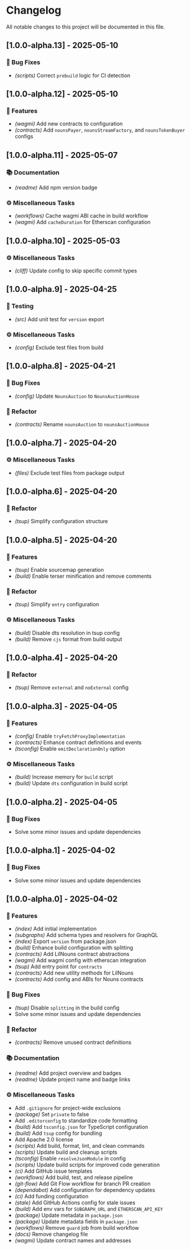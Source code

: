 # Changelog

All notable changes to this project will be documented in this file.

## [1.0.0-alpha.13] - 2025-05-10

### 🐛 Bug Fixes

- *(scripts)* Correct `prebuild` logic for CI detection

## [1.0.0-alpha.12] - 2025-05-10

### 🚀 Features

- *(wagmi)* Add new contracts to configuration
- *(contracts)* Add `nounsPayer`, `nounsStreamFactory`, and `nounsTokenBuyer` configs

## [1.0.0-alpha.11] - 2025-05-07

### 📚 Documentation

- *(readme)* Add npm version badge

### ⚙️ Miscellaneous Tasks

- *(workflows)* Cache wagmi ABI cache in build workflow
- *(wagmi)* Add `cacheDuration` for Etherscan configuration

## [1.0.0-alpha.10] - 2025-05-03

### ⚙️ Miscellaneous Tasks

- *(cliff)* Update config to skip specific commit types

## [1.0.0-alpha.9] - 2025-04-25

### 🧪 Testing

- *(src)* Add unit test for `version` export

### ⚙️ Miscellaneous Tasks

- *(config)* Exclude test files from build

## [1.0.0-alpha.8] - 2025-04-21

### 🐛 Bug Fixes

- *(config)* Update `NounsAuction` to `NounsAuctionHouse`

### 🚜 Refactor

- *(contracts)* Rename `nounsAuction` to `nounsAuctionHouse`

## [1.0.0-alpha.7] - 2025-04-20

### ⚙️ Miscellaneous Tasks

- *(files)* Exclude test files from package output

## [1.0.0-alpha.6] - 2025-04-20

### 🚜 Refactor

- *(tsup)* Simplify configuration structure

## [1.0.0-alpha.5] - 2025-04-20

### 🚀 Features

- *(tsup)* Enable sourcemap generation
- *(build)* Enable terser minification and remove comments

### 🚜 Refactor

- *(tsup)* Simplify `entry` configuration

### ⚙️ Miscellaneous Tasks

- *(build)* Disable dts resolution in tsup config
- *(build)* Remove `cjs` format from build output

## [1.0.0-alpha.4] - 2025-04-20

### 🚜 Refactor

- *(tsup)* Remove `external` and `noExternal` config

## [1.0.0-alpha.3] - 2025-04-05

### 🚀 Features

- *(config)* Enable `tryFetchProxyImplementation`
- *(contracts)* Enhance contract definitions and events
- *(tsconfig)* Enable `emitDeclarationOnly` option

### ⚙️ Miscellaneous Tasks

- *(build)* Increase memory for `build` script
- *(build)* Update `dts` configuration in build script

## [1.0.0-alpha.2] - 2025-04-05

### 🐛 Bug Fixes

- Solve some minor issues and update dependencies

## [1.0.0-alpha.1] - 2025-04-02

### 🐛 Bug Fixes

- Solve some minor issues and update dependencies

## [1.0.0-alpha.0] - 2025-04-02

### 🚀 Features

- *(index)* Add initial implementation
- *(subgraphs)* Add schema types and resolvers for GraphQL
- *(index)* Export `version` from package.json
- *(build)* Enhance build configuration with splitting
- *(contracts)* Add LilNouns contract abstractions
- *(wagmi)* Add wagmi config with etherscan integration
- *(tsup)* Add entry point for `contracts`
- *(contracts)* Add new utility methods for LilNouns
- *(contracts)* Add config and ABIs for Nouns contracts

### 🐛 Bug Fixes

- *(tsup)* Disable `splitting` in the build config
- Solve some minor issues and update dependencies

### 🚜 Refactor

- *(contracts)* Remove unused contract definitions

### 📚 Documentation

- *(readme)* Add project overview and badges
- *(readme)* Update project name and badge links

### ⚙️ Miscellaneous Tasks

- Add `.gitignore` for project-wide exclusions
- *(package)* Set `private` to false
- Add `.editorconfig` to standardize code formatting
- *(build)* Add `tsconfig.json` for TypeScript configuration
- *(build)* Add `tsup` config for bundling
- Add Apache 2.0 license
- *(scripts)* Add build, format, lint, and clean commands
- *(scripts)* Update build and cleanup scripts
- *(tsconfig)* Enable `resolveJsonModule` in config
- *(scripts)* Update build scripts for improved code generation
- *(ci)* Add GitHub issue templates
- *(workflows)* Add build, test, and release pipeline
- *(git-flow)* Add Git Flow workflow for branch PR creation
- *(dependabot)* Add configuration for dependency updates
- *(ci)* Add funding configuration
- *(stale)* Add GitHub Actions config for stale issues
- *(build)* Add env vars for `SUBGRAPH_URL` and `ETHERSCAN_API_KEY`
- *(package)* Update metadata in `package.json`
- *(package)* Update metadata fields in `package.json`
- *(workflows)* Remove `guard` job from build workflow
- *(docs)* Remove changelog file
- *(wagmi)* Update contract names and addresses

<!-- generated by git-cliff -->
